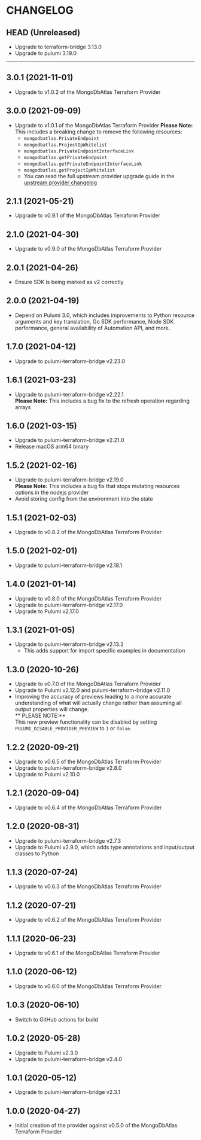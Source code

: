 CHANGELOG
=========

## HEAD (Unreleased)
* Upgrade to terraform-bridge 3.13.0
* Upgrade to pulumi 3.19.0

---

## 3.0.1 (2021-11-01)
* Upgrade to v1.0.2 of the MongoDbAtlas Terraform Provider

## 3.0.0 (2021-09-09)
* Upgrade to v1.0.1 of the MongoDbAtlas Terraform Provider
  **Please Note:** This includes a breaking change to remove the following resources:
  * `mongodbatlas.PrivateEndpoint`
  * `mongodbatlas.ProjectIpWhitelist`
  * `mongodbatlas.PrivateEndpointInterfaceLink`
  * `mongodbatlas.getPrivateEndpoint`
  * `mongodbatlas.getPrivateEndpointInterfaceLink`
  * `mongodbatlas.getProjectIpWhitelist`
  * You can read the full upstream provider upgrade guide in the [upstream provider changelog](https://github.com/mongodb/terraform-provider-mongodbatlas/blob/master/CHANGELOG.md#v100-2021-08-11)

## 2.1.1 (2021-05-21)
* Upgrade to v0.9.1 of the MongoDbAtlas Terraform Provider

## 2.1.0 (2021-04-30)
* Upgrade to v0.9.0 of the MongoDbAtlas Terraform Provider

## 2.0.1 (2021-04-26)
* Ensure SDK is being marked as v2 correctly

## 2.0.0 (2021-04-19)
* Depend on Pulumi 3.0, which includes improvements to Python resource arguments and key translation, Go SDK performance,
  Node SDK performance, general availability of Automation API, and more.

## 1.7.0 (2021-04-12)
* Upgrade to pulumi-terraform-bridge v2.23.0

## 1.6.1 (2021-03-23)
* Upgrade to pulumi-terraform-bridge v2.22.1  
  **Please Note:** This includes a bug fix to the refresh operation regarding arrays

## 1.6.0 (2021-03-15)
* Upgrade to pulumi-terraform-bridge v2.21.0
* Release macOS arm64 binary

## 1.5.2 (2021-02-16)
* Upgrade to pulumi-terraform-bridge v2.19.0  
  **Please Note:** This includes a bug fix that stops mutating resources options in the nodejs provider
* Avoid storing config from the environment into the state

## 1.5.1 (2021-02-03)
* Upgrade to v0.8.2 of the MongoDbAtlas Terraform Provider

## 1.5.0 (2021-02-01)
* Upgrade to pulumi-terraform-bridge v2.18.1

## 1.4.0 (2021-01-14)
* Upgrade to v0.8.0 of the MongoDbAtlas Terraform Provider
* Upgrade to pulumi-terraform-bridge v2.17.0
* Upgrade to Pulumi v2.17.0

## 1.3.1 (2021-01-05)
* Upgrade to pulumi-terraform-bridge v2.13.2
  * This adds support for import specific examples in documentation

## 1.3.0 (2020-10-26)
* Upgrade to v0.7.0 of the MongoDbAtlas Terraform Provider
* Upgrade to Pulumi v2.12.0 and pulumi-terraform-bridge v2.11.0
* Improving the accuracy of previews leading to a more accurate understanding of what will actually change rather than assuming all output properties will change.  
  ** PLEASE NOTE:**  
  This new preview functionality can be disabled by setting `PULUMI_DISABLE_PROVIDER_PREVIEW` to `1` or `false`.

## 1.2.2 (2020-09-21)
* Upgrade to v0.6.5 of the MongoDbAtlas Terraform Provider
* Upgrade to pulumi-terraform-bridge v2.8.0
* Upgrade to Pulumi v2.10.0

## 1.2.1 (2020-09-04)
* Upgrade to v0.6.4 of the MongoDbAtlas Terraform Provider

## 1.2.0 (2020-08-31)
* Upgrade to pulumi-terraform-bridge v2.7.3
* Upgrade to Pulumi v2.9.0, which adds type annotations and input/output classes to Python

## 1.1.3 (2020-07-24)
* Upgrade to v0.6.3 of the MongoDbAtlas Terraform Provider

## 1.1.2 (2020-07-21)
* Upgrade to v0.6.2 of the MongoDbAtlas Terraform Provider

## 1.1.1 (2020-06-23)
* Upgrade to v0.6.1 of the MongoDbAtlas Terraform Provider

## 1.1.0 (2020-06-12)
* Upgrade to v0.6.0 of the MongoDbAtlas Terraform Provider

## 1.0.3 (2020-06-10)
* Switch to GitHub actions for build

## 1.0.2 (2020-05-28)
* Upgrade to Pulumi v2.3.0
* Upgrade to pulumi-terraform-bridge v2.4.0

## 1.0.1 (2020-05-12)
* Upgrade to pulumi-terraform-bridge v2.3.1

## 1.0.0 (2020-04-27)
* Initial creation of the provider against v0.5.0 of the MongoDbAtlas Terraform Provider
